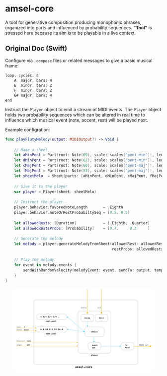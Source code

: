 # amsel-core

A tool for generative composition producing monophonic phrases, organized into parts and influenced by probability sequences. **"Tool"** is stressed here because its aim is to be playable in a live context.

## Original Doc (Swift)

Configure via `.compose` files or related messages to give a basic musical frame:

```
loop, cycles: 8
    A  major, bars: 4
    E  minor, bars: 2
    F  minor, bars: 2
    G# major, bars: 4
end
```

Instruct the `Player` object to emit a stream of MIDI events. The `Player` object holds two probability sequences which can be altered in real time to influence which musical event (note, accent, rest) will be played next.

Example configration:

```swift
func playFlutyMelody(output: MIDIOutput?) -> Void {
    
    // Make a sheet
    let aMinPent = Part(root: Note(69), scale: scales["pent-min"]!, length: 16)
    let dMinPent = Part(root: Note(62), scale: scales["pent-min"]!, length: 16)
    let cMajPent = Part(root: Note(60), scale: scales["pent-maj"]!, length: 16)
    let fMajPent = Part(root: Note(53), scale: scales["pent-maj"]!, length: 16)
    let sheetMelo  = Sheet(parts: [aMinPent, dMinPent, cMajPent, fMajPent])
    
    // Give it to the player
    var player = Player(sheet: sheetMelo)
    
    // Instruct the player
    player.behavior.favoredNoteLength       = .Eighth
    player.behavior.noteOrRestProbabiltySeq = [0.5, 0.5]
    
    let allowedRests: [Duration]            = [.Eighth, .Quarter]
    let allowedRestsProbs: [Probability]    = [0.7,     0.3     ]
    
    // Generate the melody
    let melody = player.generateMelodyFromSheet(allowedRest: allowedRests, 
                                                restProbs: allowedRestsProbs)
    
    // Play the melody
    for event in melody.events {
        sendWithRandomVelocity(melodyEvent: event, sendTo: output, tempo: 60)
    }
}
```

<p align="center">
<img src="https://github.com/nkleemann/amsel-core/blob/master/doc/schematic.png" width="90%" height="80%"/>
</p>
